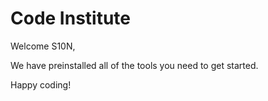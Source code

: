 # Code Institute

Welcome S10N,

We have preinstalled all of the tools you need to get started.

Happy coding!